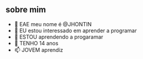 ## sobre mim

- 👋 EAE meu nome é @JHONTIN
- 👀 EU estou interessado em aprender a programar
- 🌱 ESTOU aprendendo a progaramar
- 🤝 TENHO 14 anos
- 📫 JOVEM aprendiz

<!---
JHONTIN/JHONTIN is a ✨ special ✨ repository because its `README.md` (this file) appears on your GitHub profile.
You can click the Preview link to take a look at your changes.
--->

